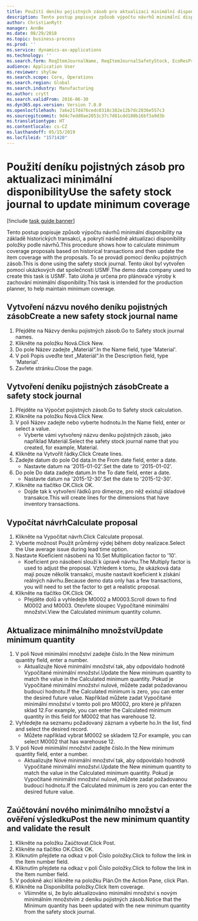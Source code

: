 ```yaml
---
title: Použití deníku pojistných zásob pro aktualizaci minimální disponibility
description: Tento postup popisuje způsob výpočtu návrhů minimální disponibility na základě historických transakcí, a pokrytí následně aktualizaci disponibility položky podle návrhů.
author: ChristianRytt
manager: AnnBe
ms.date: 08/29/2018
ms.topic: business-process
ms.prod: ''
ms.service: dynamics-ax-applications
ms.technology: ''
ms.search.form: ReqItemJournalName, ReqItemJournalSafetyStock, EcoResProductInformationDialog, EcoResProductDetailsExtended, ReqItemTable
audience: Application User
ms.reviewer: shylaw
ms.search.scope: Core, Operations
ms.search.region: Global
ms.search.industry: Manufacturing
ms.author: crytt
ms.search.validFrom: 2016-06-30
ms.dyn365.ops.version: Version 7.0.0
ms.openlocfilehash: 7a6e217d476cedc0318c382e12b7dc2036e557c3
ms.sourcegitcommit: 9d4c7edd0ae2053c37c7d81cdd180b16bf3a9d3b
ms.translationtype: HT
ms.contentlocale: cs-CZ
ms.lasthandoff: 05/15/2019
ms.locfileid: "1571420"
---
```

# <a name="use-the-safety-stock-journal-to-update-minimum-coverage"></a><span data-ttu-id="84c3d-103">Použití deníku pojistných zásob pro aktualizaci minimální disponibility</span><span class="sxs-lookup"><span data-stu-id="84c3d-103">Use the safety stock journal to update minimum coverage</span></span>

[!include [task guide banner](../../includes/task-guide-banner.md)]

<span data-ttu-id="84c3d-104">Tento postup popisuje způsob výpočtu návrhů minimální disponibility na základě historických transakcí, a pokrytí následně aktualizaci disponibility položky podle návrhů.</span><span class="sxs-lookup"><span data-stu-id="84c3d-104">This procedure shows how to calculate minimum coverage proposals based on historical transactions and then update the item coverage with the proposals.</span></span> <span data-ttu-id="84c3d-105">To se provádí pomocí deníku pojistných zásob.</span><span class="sxs-lookup"><span data-stu-id="84c3d-105">This is done using the safety stock journal.</span></span> <span data-ttu-id="84c3d-106">Tento úkol byl vytvořen pomocí ukázkových dat společnosti USMF.</span><span class="sxs-lookup"><span data-stu-id="84c3d-106">The demo data company used to create this task is USMF.</span></span> <span data-ttu-id="84c3d-107">Tato úloha je určena pro plánovače výroby k zachování minimální disponibility.</span><span class="sxs-lookup"><span data-stu-id="84c3d-107">This task is intended for the production planner, to help maintain minimum coverage.</span></span>


## <a name="create-a-new-safety-stock-journal-name"></a><span data-ttu-id="84c3d-108">Vytvoření názvu nového deníku pojistných zásob</span><span class="sxs-lookup"><span data-stu-id="84c3d-108">Create a new safety stock journal name</span></span>
1. <span data-ttu-id="84c3d-109">Přejděte na Názvy deníku pojistných zásob.</span><span class="sxs-lookup"><span data-stu-id="84c3d-109">Go to Safety stock journal names.</span></span>
2. <span data-ttu-id="84c3d-110">Klikněte na položku Nová.</span><span class="sxs-lookup"><span data-stu-id="84c3d-110">Click New.</span></span>
3. <span data-ttu-id="84c3d-111">Do pole Název zadejte „Materiál“.</span><span class="sxs-lookup"><span data-stu-id="84c3d-111">In the Name field, type 'Material'.</span></span>
4. <span data-ttu-id="84c3d-112">V poli Popis uveďte text „Materiál“.</span><span class="sxs-lookup"><span data-stu-id="84c3d-112">In the Description field, type 'Material'.</span></span>
5. <span data-ttu-id="84c3d-113">Zavřete stránku.</span><span class="sxs-lookup"><span data-stu-id="84c3d-113">Close the page.</span></span>

## <a name="create-a-safety-stock-journal"></a><span data-ttu-id="84c3d-114">Vytvoření deníku pojistných zásob</span><span class="sxs-lookup"><span data-stu-id="84c3d-114">Create a safety stock journal</span></span>
1. <span data-ttu-id="84c3d-115">Přejděte na Výpočet pojistných zásob.</span><span class="sxs-lookup"><span data-stu-id="84c3d-115">Go to Safety stock calculation.</span></span>
2. <span data-ttu-id="84c3d-116">Klikněte na položku Nová.</span><span class="sxs-lookup"><span data-stu-id="84c3d-116">Click New.</span></span>
3. <span data-ttu-id="84c3d-117">V poli Název zadejte nebo vyberte hodnotu.</span><span class="sxs-lookup"><span data-stu-id="84c3d-117">In the Name field, enter or select a value.</span></span>
    * <span data-ttu-id="84c3d-118">Vyberte vámi vytvořený názvu deníku pojistných zásob, jako například Materiál.</span><span class="sxs-lookup"><span data-stu-id="84c3d-118">Select the safety stock journal name that you created, for example, Material.</span></span>  
4. <span data-ttu-id="84c3d-119">Klikněte na Vytvořit řádky.</span><span class="sxs-lookup"><span data-stu-id="84c3d-119">Click Create lines.</span></span>
5. <span data-ttu-id="84c3d-120">Zadejte datum do pole Od data.</span><span class="sxs-lookup"><span data-stu-id="84c3d-120">In the From date field, enter a date.</span></span>
    * <span data-ttu-id="84c3d-121">Nastavte datum na '2015-01-02'.</span><span class="sxs-lookup"><span data-stu-id="84c3d-121">Set the date to '2015-01-02'.</span></span>  
6. <span data-ttu-id="84c3d-122">Do pole Do data zadejte datum.</span><span class="sxs-lookup"><span data-stu-id="84c3d-122">In the To date field, enter a date.</span></span>
    * <span data-ttu-id="84c3d-123">Nastavte datum na '2015-12-30'.</span><span class="sxs-lookup"><span data-stu-id="84c3d-123">Set the date to '2015-12-30'.</span></span>  
7. <span data-ttu-id="84c3d-124">Klikněte na tlačítko OK.</span><span class="sxs-lookup"><span data-stu-id="84c3d-124">Click OK.</span></span>
    * <span data-ttu-id="84c3d-125">Dojde tak k vytvoření řádků pro dimenze, pro něž existují skladové transakce.</span><span class="sxs-lookup"><span data-stu-id="84c3d-125">This will create lines for the dimensions that have inventory transactions.</span></span>  

## <a name="calculate-proposal"></a><span data-ttu-id="84c3d-126">Vypočítat návrh</span><span class="sxs-lookup"><span data-stu-id="84c3d-126">Calculate proposal</span></span>
1. <span data-ttu-id="84c3d-127">Klikněte na Vypočítat návrh.</span><span class="sxs-lookup"><span data-stu-id="84c3d-127">Click Calculate proposal.</span></span>
2. <span data-ttu-id="84c3d-128">Vyberte možnost Použít průměrný výdej během doby realizace.</span><span class="sxs-lookup"><span data-stu-id="84c3d-128">Select the Use average issue during lead time option.</span></span>
3. <span data-ttu-id="84c3d-129">Nastavte Koeficient násobení na 10.</span><span class="sxs-lookup"><span data-stu-id="84c3d-129">Set Multiplication factor to '10'.</span></span>
    * <span data-ttu-id="84c3d-130">Koeficient pro násobení slouží k úpravě návrhu.</span><span class="sxs-lookup"><span data-stu-id="84c3d-130">The Multiply factor is used to adjust the proposal.</span></span> <span data-ttu-id="84c3d-131">Vzhledem k tomu, že ukázková data mají pouze několik transakcí, musíte nastavit koeficient k získání reálných návrhu.</span><span class="sxs-lookup"><span data-stu-id="84c3d-131">Because demo data only has a few transactions, you will need to set the factor to get a realistic proposal.</span></span>  
4. <span data-ttu-id="84c3d-132">Klikněte na tlačítko OK.</span><span class="sxs-lookup"><span data-stu-id="84c3d-132">Click OK.</span></span>
    * <span data-ttu-id="84c3d-133">Přejděte dolů a vyhledejte M0002 a M0003.</span><span class="sxs-lookup"><span data-stu-id="84c3d-133">Scroll down to find M0002 and M0003.</span></span> <span data-ttu-id="84c3d-134">Otevřete sloupec Vypočítané minimální množství.</span><span class="sxs-lookup"><span data-stu-id="84c3d-134">View the Calculated minimum quantity column.</span></span>   

## <a name="update-minimum-quantity"></a><span data-ttu-id="84c3d-135">Aktualizace minimálního množství</span><span class="sxs-lookup"><span data-stu-id="84c3d-135">Update minimum quantity</span></span>
1. <span data-ttu-id="84c3d-136">V poli Nové minimální množství zadejte číslo.</span><span class="sxs-lookup"><span data-stu-id="84c3d-136">In the New minimum quantity field, enter a number.</span></span>
    * <span data-ttu-id="84c3d-137">Aktualizujte Nové minimální množství tak, aby odpovídalo hodnotě Vypočítané minimální množství.</span><span class="sxs-lookup"><span data-stu-id="84c3d-137">Update the New minimum quantity to match the value in the Calculated minimum quantity.</span></span> <span data-ttu-id="84c3d-138">Pokud je Vypočítané minimální množství nulové, můžete zadat požadovanou budoucí hodnotu.</span><span class="sxs-lookup"><span data-stu-id="84c3d-138">If the Calculated minimum is zero,  you can enter the desired future value.</span></span> <span data-ttu-id="84c3d-139">Například můžete zadat Vypočítané minimální množství v tomto poli pro M0002, pro které je přiřazen sklad 12.</span><span class="sxs-lookup"><span data-stu-id="84c3d-139">For example, you can enter the Calculated minimum quantity in this field for M0002 that has warehouse 12.</span></span>  
2. <span data-ttu-id="84c3d-140">Vyhledejte na seznamu požadovaný záznam a vyberte ho.</span><span class="sxs-lookup"><span data-stu-id="84c3d-140">In the list, find and select the desired record.</span></span>
    * <span data-ttu-id="84c3d-141">Můžete například vybrat M0002 se skladem 12.</span><span class="sxs-lookup"><span data-stu-id="84c3d-141">For example, you can select M0002 that has warehouse 12.</span></span>  
3. <span data-ttu-id="84c3d-142">V poli Nové minimální množství zadejte číslo.</span><span class="sxs-lookup"><span data-stu-id="84c3d-142">In the New minimum quantity field, enter a number.</span></span>
    * <span data-ttu-id="84c3d-143">Aktualizujte Nové minimální množství tak, aby odpovídalo hodnotě Vypočítané minimální množství.</span><span class="sxs-lookup"><span data-stu-id="84c3d-143">Update the New minimum quantity to match the value in the Calculated minimum quantity.</span></span> <span data-ttu-id="84c3d-144">Pokud je Vypočítané minimální množství nulové, můžete zadat požadovanou budoucí hodnotu.</span><span class="sxs-lookup"><span data-stu-id="84c3d-144">If the Calculated minimum is zero you can enter the desired future value.</span></span>  

## <a name="post-the-new-minimum-quantity-and-validate-the-result"></a><span data-ttu-id="84c3d-145">Zaúčtování nového minimálního množství a ověření výsledku</span><span class="sxs-lookup"><span data-stu-id="84c3d-145">Post the new minimum quantity and validate the result</span></span>
1. <span data-ttu-id="84c3d-146">Klikněte na položku Zaúčtovat.</span><span class="sxs-lookup"><span data-stu-id="84c3d-146">Click Post.</span></span>
2. <span data-ttu-id="84c3d-147">Klikněte na tlačítko OK.</span><span class="sxs-lookup"><span data-stu-id="84c3d-147">Click OK.</span></span>
3. <span data-ttu-id="84c3d-148">Kliknutím přejdete na odkaz v poli Číslo položky.</span><span class="sxs-lookup"><span data-stu-id="84c3d-148">Click to follow the link in the Item number field.</span></span>
4. <span data-ttu-id="84c3d-149">Kliknutím přejdete na odkaz v poli Číslo položky.</span><span class="sxs-lookup"><span data-stu-id="84c3d-149">Click to follow the link in the Item number field.</span></span>
5. <span data-ttu-id="84c3d-150">V podokně akcí klikněte na položku Plán.</span><span class="sxs-lookup"><span data-stu-id="84c3d-150">On the Action Pane, click Plan.</span></span>
6. <span data-ttu-id="84c3d-151">Klikněte na Disponibilita položky.</span><span class="sxs-lookup"><span data-stu-id="84c3d-151">Click Item coverage.</span></span>
    * <span data-ttu-id="84c3d-152">Všimněte si, že bylo aktualizováno minimální množství s novým minimálním množstvím z deníku pojistných zásob.</span><span class="sxs-lookup"><span data-stu-id="84c3d-152">Notice that the Minimum quantity has been updated with the new minimum quantity from the safety stock journal.</span></span>  

